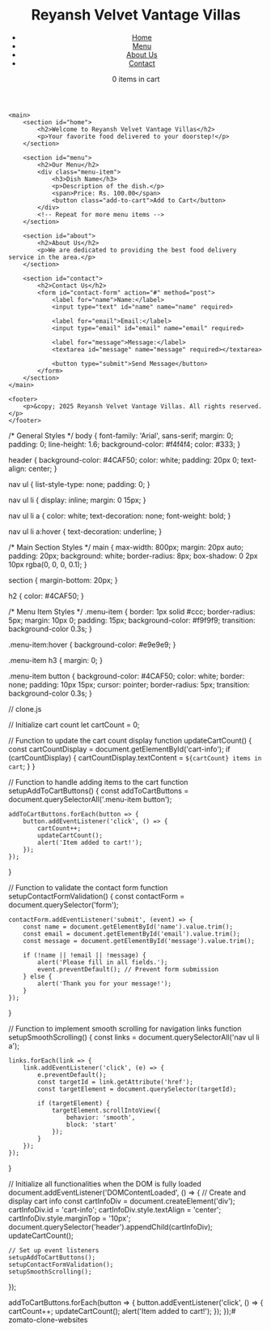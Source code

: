 <!DOCTYPE html>
<html lang="en">
<head>
    <meta charset="UTF-8">
    <meta name="viewport" content="width=device-width, initial-scale=1.0">
    <title>Reyansh Velvet Vantage Villas - Food Delivery</title>
    <link rel="stylesheet" href="clone.css"> <!-- Link to your CSS file -->
    <script src="clone.js" defer></script> <!-- Link to your JavaScript file -->
</head>
<body>
    <header>
        <h1>Reyansh Velvet Vantage Villas</h1>
        <nav>
            <ul>
                <li><a href="#home">Home</a></li>
                <li><a href="#menu">Menu</a></li>
                <li><a href="#about">About Us</a></li>
                <li><a href="#contact">Contact</a></li>
            </ul>
        </nav>
        <div id="cart-info">
            <span id="cart-count">0</span> items in cart
        </div>
    </header>

    <main>
        <section id="home">
            <h2>Welcome to Reyansh Velvet Vantage Villas</h2>
            <p>Your favorite food delivered to your doorstep!</p>
        </section>

        <section id="menu">
            <h2>Our Menu</h2>
            <div class="menu-item">
                <h3>Dish Name</h3>
                <p>Description of the dish.</p>
                <span>Price: Rs. 100.00</span>
                <button class="add-to-cart">Add to Cart</button>
            </div>
            <!-- Repeat for more menu items -->
        </section>

        <section id="about">
            <h2>About Us</h2>
            <p>We are dedicated to providing the best food delivery service in the area.</p>
        </section>

        <section id="contact">
            <h2>Contact Us</h2>
            <form id="contact-form" action="#" method="post">
                <label for="name">Name:</label>
                <input type="text" id="name" name="name" required>
                
                <label for="email">Email:</label>
                <input type="email" id="email" name="email" required>
                
                <label for="message">Message:</label>
                <textarea id="message" name="message" required></textarea>
                
                <button type="submit">Send Message</button>
            </form>
        </section>
    </main>

    <footer>
        <p>&copy; 2025 Reyansh Velvet Vantage Villas. All rights reserved.</p>
    </footer>
</body>
</html>



/* General Styles */
body {
    font-family: 'Arial', sans-serif;
    margin: 0;
    padding: 0;
    line-height: 1.6;
    background-color: #f4f4f4;
    color: #333;
}

header {
    background-color: #4CAF50;
    color: white;
    padding: 20px 0;
    text-align: center;
}

nav ul {
    list-style-type: none;
    padding: 0;
}

nav ul li {
    display: inline;
    margin: 0 15px;
}

nav ul li a {
    color: white;
    text-decoration: none;
    font-weight: bold;
}

nav ul li a:hover {
    text-decoration: underline;
}

/* Main Section Styles */
main {
    max-width: 800px;
    margin: 20px auto;
    padding: 20px;
    background: white;
    border-radius: 8px;
    box-shadow: 0 2px 10px rgba(0, 0, 0, 0.1);
}

section {
    margin-bottom: 20px;
}

h2 {
    color: #4CAF50;
}

/* Menu Item Styles */
.menu-item {
    border: 1px solid #ccc;
    border-radius: 5px;
    margin: 10px 0;
    padding: 15px;
    background-color: #f9f9f9;
    transition: background-color 0.3s;
}

.menu-item:hover {
    background-color: #e9e9e9;
}

.menu-item h3 {
    margin: 0;
}

.menu-item button {
    background-color: #4CAF50;
    color: white;
    border: none;
    padding: 10px 15px;
    cursor: pointer;
    border-radius: 5px;
    transition: background-color 0.3s;
}



// clone.js

// Initialize cart count
let cartCount = 0;

// Function to update the cart count display
function updateCartCount() {
    const cartCountDisplay = document.getElementById('cart-info');
    if (cartCountDisplay) {
        cartCountDisplay.textContent = `${cartCount} items in cart`;
    }
}

// Function to handle adding items to the cart
function setupAddToCartButtons() {
    const addToCartButtons = document.querySelectorAll('.menu-item button');

    addToCartButtons.forEach(button => {
        button.addEventListener('click', () => {
            cartCount++;
            updateCartCount();
            alert('Item added to cart!');
        });
    });
}

// Function to validate the contact form
function setupContactFormValidation() {
    const contactForm = document.querySelector('form');

    contactForm.addEventListener('submit', (event) => {
        const name = document.getElementById('name').value.trim();
        const email = document.getElementById('email').value.trim();
        const message = document.getElementById('message').value.trim();

        if (!name || !email || !message) {
            alert('Please fill in all fields.');
            event.preventDefault(); // Prevent form submission
        } else {
            alert('Thank you for your message!');
        }
    });
}

// Function to implement smooth scrolling for navigation links
function setupSmoothScrolling() {
    const links = document.querySelectorAll('nav ul li a');

    links.forEach(link => {
        link.addEventListener('click', (e) => {
            e.preventDefault();
            const targetId = link.getAttribute('href');
            const targetElement = document.querySelector(targetId);

            if (targetElement) {
                targetElement.scrollIntoView({
                    behavior: 'smooth',
                    block: 'start'
                });
            }
        });
    });
}

// Initialize all functionalities when the DOM is fully loaded
document.addEventListener('DOMContentLoaded', () => {
    // Create and display cart info
    const cartInfoDiv = document.createElement('div');
    cartInfoDiv.id = 'cart-info';
    cartInfoDiv.style.textAlign = 'center';
    cartInfoDiv.style.marginTop = '10px';
    document.querySelector('header').appendChild(cartInfoDiv);
    updateCartCount();

    // Set up event listeners
    setupAddToCartButtons();
    setupContactFormValidation();
    setupSmoothScrolling();
});

addToCartButtons.forEach(button => {
    button.addEventListener('click', () => {
        cartCount++;
        updateCartCount();
        alert('Item added to cart!');
    });
});# zomato-clone-websites
